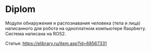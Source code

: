 # Diplom
Модули обнаружения и распознавания  человека (тела и лица) написанного для робота на одноплатном компьютере Raspberry.
Система написана на ROS2.

Статья: https://elibrary.ru/item.asp?id=68567331
